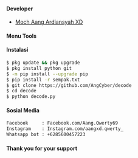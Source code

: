 #### Developer
- [Moch Aang Ardiansyah XD]()
#### Menu Tools

#### Instalasi
``` bash
$ pkg update && pkg upgrade
$ pkg install python git
$ -m pip install --upgrade pip
$ pip install -r sempak.txt
$ git clone https://github.com/AngCyber/decode
$ cd decode
$ python decode.py
```
#### Sosial Media
``` bash
Facebook     : Facebook.com/Aang.Qwerty69
Instagram    : Instagram.com/aangxd.qwerty_
Whatsapp bot : +6285600457223
```
#### Thank you for your support
